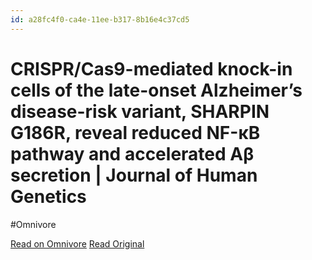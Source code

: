 ```yaml
---
id: a28fc4f0-ca4e-11ee-b317-8b16e4c37cd5
---
```


# CRISPR/Cas9-mediated knock-in cells of the late-onset Alzheimer’s disease-risk variant, SHARPIN G186R, reveal reduced NF-κB pathway and accelerated Aβ secretion | Journal of Human Genetics
#Omnivore

[Read on Omnivore](https://omnivore.app/me/crispr-cas-9-mediated-knock-in-cells-of-the-late-onset-alzheimer-18da1b4325c)
[Read Original](https://www.nature.com/articles/s10038-024-01224-x)

